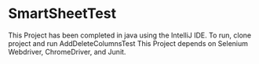 # SmartSheetTest

This Project has been completed in java using the IntelliJ IDE.
To run, clone project and run AddDeleteColumnsTest
This Project depends on Selenium Webdriver, ChromeDriver, and Junit.
